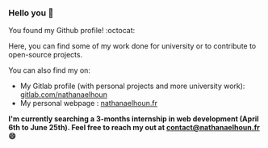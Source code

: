 ### Hello you 👋

<!--
**nathanaelhoun/nathanaelhoun** is a ✨ _special_ ✨ repository because its `README.md` (this file) appears on your GitHub profile.

Here are some ideas to get you started:

- 🔭 I’m currently working on ...
- 🌱 I’m currently learning ...
- 👯 I’m looking to collaborate on ...
- 🤔 I’m looking for help with ...
- 💬 Ask me about ...
- 📫 How to reach me: ...
- 😄 Pronouns: ...
- ⚡ Fun fact: ...
-->

You found my Github profile! :octocat:

Here, you can find some of my work done for university or to contribute to open-source projects.

You can also find my on:
  - My Gitlab profile (with personal projects and more university work): [gitlab.com/nathanaelhoun](https://gitlab.com/nathanaelhoun)
  - My personal webpage : [nathanaelhoun.fr](https://www.nathanaelhoun.fr)

**I'm currently searching a 3-months internship in web development (April 6th to June 25th). Feel free to reach my out at contact@nathanaelhoun.fr :smile:**
